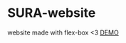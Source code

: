 # SURA-website
website made with flex-box &lt;3
<span>
<a href="https://finewitch.github.io/SURA-website/">DEMO</a>
</span>
